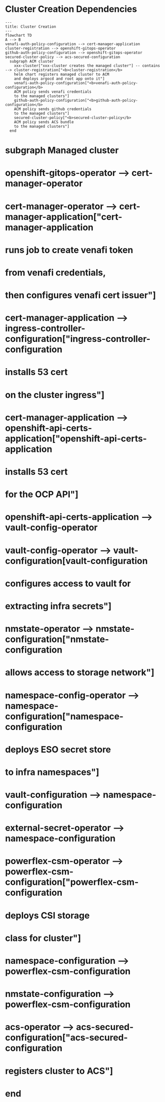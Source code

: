 # Cluster Creation Dependencies
```mermaid
---
title: Cluster Creation
---
flowchart TD
A --> B
venafi-auth-policy-configuration --> cert-manager-application
cluster-registration --> openshift-gitops-operator
github-auth-policy-configuration --> openshift-gitops-operator
secured-cluster-policy --> acs-secured-configuration
  subgraph ACM cluster
    xxx-cluster["xxx-cluster creates the managed cluster"] -- contains --> cluster-registration["<b>cluster-registration</b>
    helm chart registers managed cluster to ACM
    and deploys argocd and root app onto it"]
    venafi-auth-policy-configuration["<b>venafi-auth-policy-configuration</b>
    ACM policy sends venafi credentials 
    to the managed clusters"]
    github-auth-policy-configuration["<b>github-auth-policy-configuration</b>
    ACM policy sends github credentials 
    to the managed clusters"]
    secured-cluster-policy["<b>secured-cluster-policy</b>
    ACM policy sends ACS bundle 
    to the managed clusters"]
  end
```

#
#  subgraph Managed cluster
#    openshift-gitops-operator --> cert-manager-operator
#    cert-manager-operator --> cert-manager-application["<b>cert-manager-application</b>
#    runs job to create venafi token 
#    from venafi credentials, 
#    then configures venafi cert issuer"]
#    cert-manager-application --> ingress-controller-configuration["<b>ingress-controller-configuration</b>
#    installs 53 cert 
#    on the cluster ingress"]
#    cert-manager-application --> openshift-api-certs-application["<b>openshift-api-certs-application</b>
#    installs 53 cert 
#    for the OCP API"]
#    openshift-api-certs-application --> vault-config-operator
#    vault-config-operator --> vault-configuration[vault-configuration</b>
#    configures access to vault for 
#    extracting infra secrets"]
#    nmstate-operator --> nmstate-configuration["<b>nmstate-configuration</b>
#    allows access to storage network"]
#    namespace-config-operator --> namespace-configuration["<b>namespace-configuration</b>
#    deploys ESO secret store 
#    to infra namespaces"]
#    vault-configuration --> namespace-configuration
#    external-secret-operator --> namespace-configuration
#    powerflex-csm-operator --> powerflex-csm-configuration["<b>powerflex-csm-configuration</b>
#    deploys CSI storage
#    class for cluster"]
#    namespace-configuration --> powerflex-csm-configuration
#    nmstate-configuration --> powerflex-csm-configuration
#    acs-operator --> acs-secured-configuration["<b>acs-secured-configuration</b>
#    registers cluster to ACS"] 
#  end
#